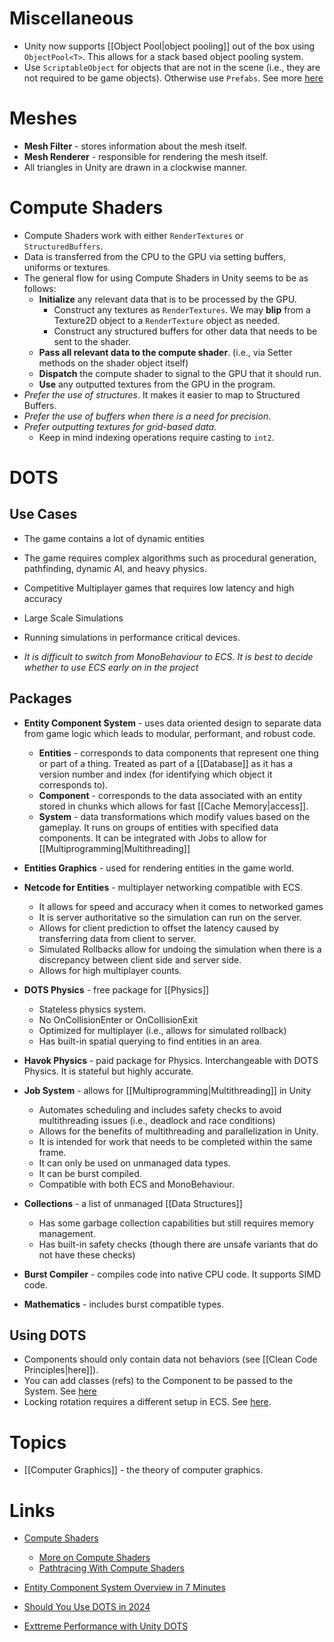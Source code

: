 # Miscellaneous 
* Unity now supports [[Object Pool|object pooling]] out of the box using `ObjectPool<T>`. This allows for a stack based object pooling system. 
* Use `ScriptableObject` for objects that are not in the scene (i.e., they are not required to be game objects). Otherwise use `Prefabs`. See more [here](https://www.youtube.com/watch?v=E-vIMamyORg)



# Meshes
* **Mesh Filter** - stores information about the mesh itself.
* **Mesh Renderer** - responsible for rendering the mesh itself.
* All triangles in Unity are drawn in a clockwise manner.

# Compute Shaders
* Compute Shaders work with either `RenderTextures` or `StructuredBuffers`.
* Data is transferred from the CPU to the GPU via setting buffers, uniforms or textures. 
* The general flow for using Compute Shaders in Unity seems to be as follows:
	* **Initialize** any relevant data that is to be processed by the GPU.  
		* Construct any textures as `RenderTextures`. We may **blip** from a Texture2D object to a `RenderTexture` object as needed.
		* Construct any structured buffers for other data that needs to be sent to the shader.
	* **Pass all relevant data to the compute shader**. (i.e., via Setter methods on the shader object itself)
	* **Dispatch** the compute shader to signal to the GPU that it should run.
	* **Use** any outputted textures from the GPU in the program.
* *Prefer the use of structures*. It makes it easier to map to Structured Buffers.
* *Prefer the use of buffers when there is a need for precision*. 
* *Prefer outputting textures for grid-based data*. 
	* Keep in mind indexing operations require casting to `int2`.

# DOTS
## Use Cases 
* The game contains a lot of dynamic entities
* The game requires complex algorithms such as procedural generation, pathfinding, dynamic AI, and heavy physics.
* Competitive Multiplayer games that requires low latency and high accuracy 
* Large Scale Simulations
* Running simulations in performance critical devices. 

* *It is difficult to switch from MonoBehaviour to ECS. It is best to decide whether to use ECS early on in the project* 
## Packages 
* **Entity Component System** - uses data oriented design to separate data from game logic which leads to modular, performant, and robust code.
	* **Entities** - corresponds to data components that represent one thing or part of a thing. Treated as part of a [[Database]] as it has a version number and index (for identifying which object it corresponds to). 
	* **Component** - corresponds to the data associated with an entity stored in chunks which allows for fast [[Cache Memory|access]]. 
	* **System** - data transformations which modify values based on the gameplay. It runs on groups of entities with specified data components. It can be integrated with Jobs to allow for [[Multiprogramming|Multithreading]]

* **Entities Graphics** - used for rendering entities in the game world. 

* **Netcode for Entities** - multiplayer networking compatible with ECS. 
	* It allows for speed and accuracy when it comes to networked games 
	* It is server authoritative so the simulation can run on the server. 
	* Allows for client prediction to offset the latency caused by transferring data from client to server. 
	* Simulated Rollbacks allow for undoing the simulation when there is a discrepancy between client side and server side.
	* Allows for high multiplayer counts. 

* **DOTS Physics** - free package for [[Physics]]
	* Stateless physics system. 
	* No OnCollisionEnter or OnCollisionExit
	* Optimized for multiplayer (i.e., allows for simulated rollback)
	* Has built-in spatial querying to find entities in an area. 

* **Havok Physics** - paid package for Physics. Interchangeable with DOTS Physics. It is stateful but highly accurate. 

* **Job System** - allows for [[Multiprogramming|Multithreading]] in Unity 
	* Automates scheduling and includes safety checks to avoid multithreading issues (i.e., deadlock and race conditions)
	* Allows for the benefits of multithreading and parallelization in Unity.
	* It is intended for work that needs to be completed within the same frame. 
	* It can only be used on unmanaged data types. 
	* It can be burst compiled. 
	* Compatible with both ECS and MonoBehaviour. 

* **Collections** - a list of unmanaged [[Data Structures]] 
	* Has some garbage collection capabilities but still requires memory management. 
	* Has built-in safety checks (though there are unsafe variants that do not have these checks)

* **Burst Compiler** - compiles code into native CPU code. It supports SIMD code. 

* **Mathematics** - includes burst compatible types. 

## Using DOTS 
* Components should only contain data not behaviors (see [[Clean Code Principles|here]]). 
* You can add classes (refs) to the Component to be passed to the System.  See [here](https://forum.unity.com/threads/how-to-pass-data-between-entities-1-0-0-and-monobehaviour.1414791/)
* Locking rotation requires a different setup in ECS. See [here](https://forum.unity.com/threads/best-approach-to-lock-angular-axes-x-and-z-on-physics-entities.757196/#post-5049470). 
# Topics 
* [[Computer Graphics]] - the theory of computer graphics.

# Links
* [Compute Shaders](http://kylehalladay.com/blog/tutorial/2014/06/27/Compute-Shaders-Are-Nifty.html)
	* [More on Compute Shaders](https://www.youtube.com/watch?v=BrZ4pWwkpto)
	* [Pathtracing With Compute Shaders](http://blog.three-eyed-games.com/2018/05/03/gpu-ray-tracing-in-unity-part-1/)


* [Entity Component System Overview in 7 Minutes](https://www.youtube.com/watch?v=2rW7ALyHaas) 
* [Should You Use DOTS in 2024](https://www.youtube.com/watch?v=Bz24Jp30nkM)
* [Exttreme Performance with Unity DOTS](https://www.youtube.com/watch?v=4ZYn9sR3btg)
